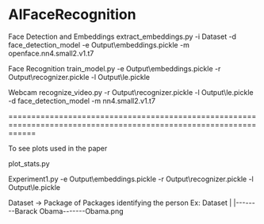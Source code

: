# AIFaceRecognition
 
Face Detection and Embeddings
extract_embeddings.py -i Dataset -d face_detection_model -e Output\embeddings.pickle -m openface.nn4.small2.v1.t7

Face Recognition
train_model.py -e Output\embeddings.pickle -r  Output\recognizer.pickle -l Output\le.pickle

Webcam
recognize_video.py -r Output\recognizer.pickle -l Output\le.pickle -d face_detection_model -m nn4.small2.v1.t7

==================================================================================================================

To see plots used in the paper

plot_stats.py

Experiment1.py -e Output\embeddings.pickle -r  Output\recognizer.pickle -l Output\le.pickle



Dataset -> Package of Packages identifying the person
Ex:
Dataset
|
|--------Barack Obama-------Obama.png
